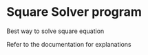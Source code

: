 # Square Solver program

Best way to solve square equation

Refer to the documentation for explanations

